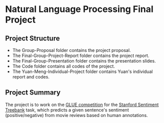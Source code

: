 # Natural Language Processing Final Project

## Project Structure 
* The Group-Proposal folder contains the project proposal.
* The Final-Group-Project-Report folder contains the project report.
* The Final-Group-Presentation folder contains the presentation slides.
* The Code folder contains all codes of the project.
* The Yuan-Meng-Individual-Project folder contains Yuan's individual report and codes.

## Project Summary
The project is to work on the [GLUE competition](https://gluebenchmark.com/tasks) for the [Stanford Sentiment Treebank](https://nlp.stanford.edu/sentiment/index.html) task, which predicts a given sentence's sentiment (positive/negative) from movie reviews based on human annotations. 
